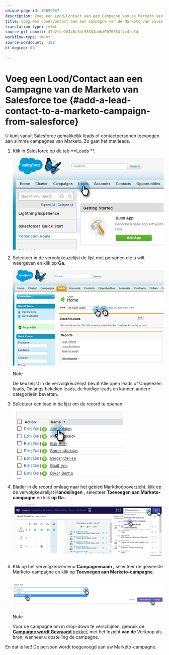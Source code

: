 ```yaml
---
unique-page-id: 10099167
description: Voeg een Lood/Contact aan een Campagne van de Marketo van Salesforce toe - Marketo Docs - de Documentatie van het Product
title: Voeg een Lood/Contact aan een Campagne van de Marketo van Salesforce toe
translation-type: tm+mt
source-git-commit: 47b2fee7d146c3dc558d4bbb10070683f4cdfd3d
workflow-type: tm+mt
source-wordcount: '182'
ht-degree: 0%

---
```



# Voeg een Lood/Contact aan een Campagne van de Marketo van Salesforce toe {#add-a-lead-contact-to-a-marketo-campaign-from-salesforce}

U kunt vanuit Salesforce gemakkelijk leads of contactpersonen toevoegen aan slimme campagnes van Marketo. Zo gaat het met leads.

1. Klik in Salesforce op de tab **Leads **.

   ![](assets/image2016-3-22-9-3a18-3a36.png)

1. Selecteer in de vervolgkeuzelijst de lijst met personen die u wilt weergeven en klik op **Ga**.

   ![](assets/image2016-3-22-9-3a24-3a6.png)

   >[!NOTE]
   >
   >De keuzelijst in de vervolgkeuzelijst bevat Alle open leads of Ongelezen leads, Onlangs bekeken leads, de huidige leads en kunnen andere categorieën bevatten.

1. Selecteer een lead in de lijst om de record te openen.

   ![](assets/three.png)

1. Blader in de record omlaag naar het gebied Marktkoopoverzicht, klik op de vervolgkeuzelijst **Handelingen** , selecteer **Toevoegen aan Marketo-campagne** en klik **op Ga.**

   ![](assets/four.png)

1. Klik op het vervolgkeuzemenu **Campagnenaam** , selecteer de gewenste Marketo-campagne en klik op **Toevoegen aan Marketo-campagne**.

   ![](assets/five.png)

   >[!NOTE]
   >
   >Voor de campagne om in drop-down te verschijnen, gebruik de [**Campagne wordt Gevraagd** trekker](../../../../../../product-docs/core-marketo-concepts/smart-campaigns/using-smart-campaigns/setting-up-a-trigger-smart-campaign-for-sales-using-campaign-is-requested.md), met het Inzicht **van de** Verkoop als bron, wanneer u opstelling de campagne.

En dat is het! De persoon wordt toegevoegd aan uw Marketo-campagne.